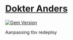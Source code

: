 # [Dokter Anders](https://dokteranders.com/)
[![Gem Version](https://badge.fury.io/rb/alembic-jekyll-theme.svg)](https://badge.fury.io/rb/alembic-jekyll-theme)

Aanpassing tbv redeploy
